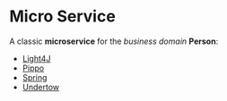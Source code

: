# Micro Service

A classic **microservice** for the _business domain_ **Person**:

- [Light4J]()
- [Pippo](http://www.pippo.ro/)
- [Spring](https://spring.io/)
- [Undertow]()


